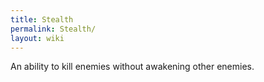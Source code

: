 ```yaml
---
title: Stealth
permalink: Stealth/
layout: wiki
---
```




An ability to kill enemies without awakening other enemies.